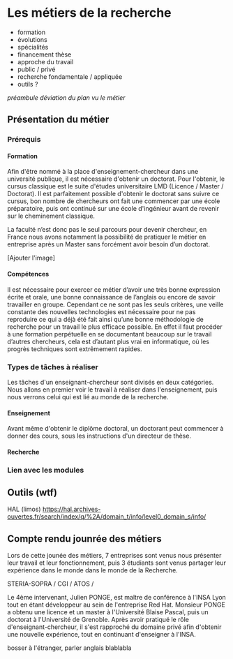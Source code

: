 <!-- Dans le cadre du module de pré-professionalisation, vous réaliserez un rapport, par groupe de 4 et d'une quinzaine de pages, traitant d'un métier lié à l'informatique.
Vous présenterez le métier, le type de tâches à réaliser et les compétences requises. Vous pourrez en outre faire le lien avec les modules enseignés dans votre licence le cas échéant.

Dans une deuxième partie, vous présenterez un outils particulier lié au métier présenté dans la première partie. Vous décrirez l'outil, ses fonctionnalités, en le comparant à d'autres outils concurrents.

Enfin, dans une troisième partie, vous ferez un bref résumé de la journée des métiers, qui aura lieu le vendredi 12 janvier 2018.

Ce rapport sera à rendre au format PDF pour la fin de la semaine 3 (soit le 21 janvier). -->

# Les métiers de la recherche

- formation
- évolutions
- spécialités
- financement thèse
- approche du travail
- public / privé
- recherche fondamentale / appliquée 
- outils ?

*préambule déviation du plan vu le métier*

## Présentation du métier

<!-- Pédagogie, esprit critique, curiosité, expression écrite orale, anglais, adaptation - Doctorat etc. -->

### Prérequis

#### Formation

Afin d'être nommé à la place d'enseignement-chercheur dans une université publique, il est nécessaire d'obtenir un doctorat. Pour l'obtenir, le cursus classique est le suite d'études universitaire LMD (Licence / Master / Doctorat). Il est parfaitement possible d'obtenir le doctorat sans suivre ce cursus, bon nombre de chercheurs ont fait une commencer par une école préparatoire, puis ont continué sur une école d'ingénieur avant de revenir sur le cheminement classique.

La faculté n’est donc pas le seul parcours pour devenir chercheur, en France nous avons notamment la possibilité de pratiquer le métier en entreprise après un Master sans forcément avoir besoin d’un doctorat.

[Ajouter l'image]

#### Compétences

Il est nécessaire pour exercer ce métier d’avoir une très bonne expression écrite et orale, une bonne connaissance de l’anglais ou encore de savoir travailler en groupe. Cependant ce ne sont pas les seuls critères, une veille constante des nouvelles technologies est nécessaire pour ne pas reproduire ce qui a déjà été fait ainsi qu’une bonne méthodologie de recherche pour un travail le plus efficace possible. En effet il faut procéder à une formation perpétuelle en se documentant beaucoup sur le travail d’autres chercheurs, cela est d’autant plus vrai en informatique, où les progrès techniques sont extrêmement rapides.


### Types de tâches à réaliser

<!-- Cours, publications, documentation, encadrement -->
Les tâches d'un enseignant-chercheur sont divisés en deux catégories. Nous allons en premier voir le travail à réaliser dans l'enseignement, puis nous verrons celui qui est lié au monde de la recherche.

#### Enseignement

Avant même d'obtenir le diplôme doctoral, un doctorant peut commencer à donner des cours, sous les instructions d'un directeur de thèse.


#### Recherche


### Lien avec les modules

<!-- savoir travailler en autonomie -> Les TP, bosser chez soi. Publications -> rapport à rendre, bases théoriques indispensables -> algorithmique, théorie des graphes, mathématiques etc. -->



## Outils (wtf)

<!-- Revues scientifiques, ressources en ligne, suivant discipline (logiciel de calucl), IDE, papier/crayon, supercalculateur -->
HAL (limos)
https://hal.archives-ouvertes.fr/search/index/q/%2A/domain_t/info/level0_domain_s/info/

## Compte rendu jounrée des métiers

Lors de cette jounée des métiers, 7 entreprises sont venus nous présenter leur travail et leur fonctionnement, puis 3 étudiants sont venus partager leur expérience dans le monde dans le monde de la Recherche.

STERIA-SOPRA / CGI / ATOS / 

Le 4ème intervenant, Julien PONGE, est maître de conférence à l'INSA Lyon tout en étant développeur au sein de l'entreprise Red Hat. Monsieur PONGE a obtenu une licence et un master à l'Université Blaise Pascal, puis un doctorat à l'Université de Grenoble. Après avoir pratiqué le rôle d'enseignant-chercheur, il s'est rapproché du domaine privé afin d'obtenir une nouvelle expérience, tout en continuant d'enseigner à l'INSA.

bosser à l'étranger, parler anglais blablabla
